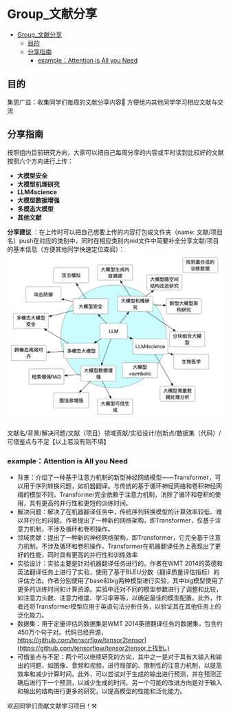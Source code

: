 # Group_文献分享


- [Group\_文献分享](#group_文献分享)
  - [目的](#目的)
  - [分享指南](#分享指南)
    - [example：Attention is All you Need](#exampleattention-is-all-you-need)

## 目的

集思广益：收集同学们每周的文献分享内容👀  方便组内其他同学学习相应文献与交流



## 分享指南 

按照组内目前研究方向，大家可以把自己每周分享的内容或平时读到比较好的文献按照六个方向进行上传：

- **大模型安全**
- **大模型机理研究**
- **LLM4science**
- **大模型数据增强**
- **多模态大模型**
- **其他文献**



**分享建议** ：在上传时可以把自己想要上传的内容打包成文件夹（name: 文献/项目 名）push在对应的类别中，同时在相应类别内md文件中简要补全分享文献/项目的基本信息（方便其他同学快速定位查阅）：
![alt text](LLM_research.jpg)

文献名/背景/解决问题/文献（项目）领域贡献/实验设计/创新点/数据集（代码）/可借鉴点与不足【以上若没有则不填】

### example：Attention is All you Need

- 背景：介绍了一种基于注意力机制的新型神经网络模型——Transformer，可以用于序列转换问题，如机器翻译。与传统的基于循环神经网络和卷积神经网络的模型不同，Transformer完全依赖于注意力机制，消除了循环和卷积的使用，具有更高的并行性和更短的训练时间。
- 解决问题：解决了在机器翻译任务中，传统序列转换模型的计算效率较低、难以并行化的问题。作者提出了一种新的网络架构，即Transformer，仅基于注意力机制，不涉及循环和卷积操作。
- 领域贡献：提出了一种新的神经网络架构，即Transformer，它完全基于注意力机制，不涉及循环和卷积操作。Transformer在机器翻译任务上表现出了更好的性能，同时具有更高的并行性和训练效率
- 实验设计：实验主要是针对机器翻译任务进行的。作者在WMT 2014的英德和英法翻译任务上进行了实验，使用了基于BLEU分数（翻译质量评估指标）的评估方法。作者分别使用了base和big两种模型进行实验，其中big模型使用了更多的训练时间和计算资源。实验中还对不同的模型参数进行了调整和比较，如注意力头数、注意力维度、学习率等等，以确定最佳的模型配置。此外，作者还将Transformer模型应用于英语句法分析任务，以验证其在其他任务上的泛化能力。
- 数据集：用于定量评估的数据集是WMT 2014英德翻译任务的数据集，包含约450万个句子对。代码已经开源，https://github.com/tensorflow/tensor2tensor](https://github.com/tensorflow/tensor2tensor上找到。)
- 可借鉴点与不足：两个可以继续研究的方向，其中之一是对于具有大输入和输出的问题，如图像、音频和视频，进行局部的、限制性的注意力机制，以提高效率和减少计算时间。此外，可以尝试对于生成的输出进行预测，并在预测正确后进行下一个预测，以减少生成的时间。另一个可能的改进方向是对于输入和输出的结构进行更多的研究，以提高模型的性能和泛化能力。



欢迎同学们贡献文献学习项目！⚒️
